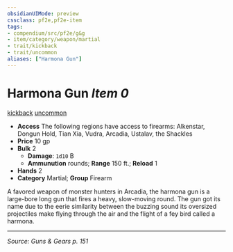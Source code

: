 ```yaml
---
obsidianUIMode: preview
cssclass: pf2e,pf2e-item
tags:
- compendium/src/pf2e/g&g
- item/category/weapon/martial
- trait/kickback
- trait/uncommon
aliases: ["Harmona Gun"]
---
```

# Harmona Gun *Item 0*  
[kickback](kickback-g-g.md "Kickback Weapon Trait")  [uncommon](uncommon.md "Uncommon Rarity Trait")  

- **Access** The following regions have access to firearms: Alkenstar, Dongun Hold, Tian Xia, Vudra, Arcadia, Ustalav, the Shackles
- **Price** 10 gp
- **Bulk** 2
  - **Damage**: `1d10` B
  - **Ammunution** rounds; **Range** 150 ft.; **Reload** 1
- **Hands** 2
- **Category** Martial; **Group** Firearm 

A favored weapon of monster hunters in Arcadia, the harmona gun is a large-bore long gun that fires a heavy, slow-moving round. The gun got its name due to the eerie similarity between the buzzing sound its oversized projectiles make flying through the air and the flight of a fey bird called a harmona.


---
*Source: Guns & Gears p. 151*